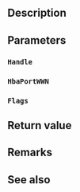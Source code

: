 ## Description

## Parameters

### `Handle`

### `HbaPortWWN`

### `Flags`

## Return value

## Remarks

## See also